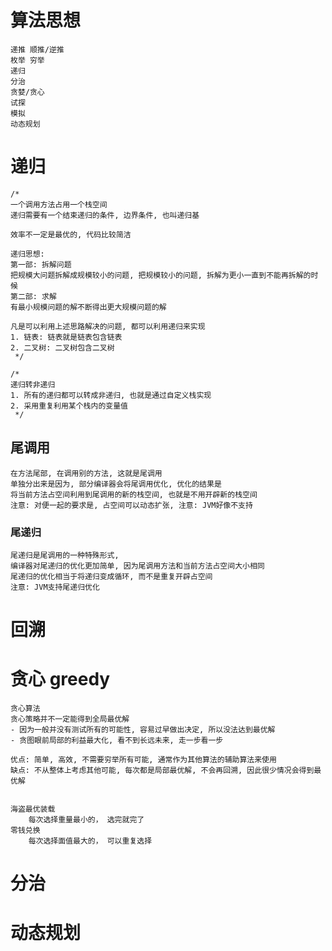 # 算法思想


```
递推 顺推/逆推
枚举 穷举
递归
分治
贪婪/贪心
试探
模拟
动态规划
```

# 递归


    /*
    一个调用方法占用一个栈空间
    递归需要有一个结束递归的条件, 边界条件, 也叫递归基
    
    效率不一定是最优的, 代码比较简洁
    
    递归思想: 
    第一部: 拆解问题
    把规模大问题拆解成规模较小的问题, 把规模较小的问题, 拆解为更小一直到不能再拆解的时候
    第二部: 求解
    有最小规模问题的解不断得出更大规模问题的解
    
    凡是可以利用上述思路解决的问题, 都可以利用递归来实现
    1. 链表: 链表就是链表包含链表
    2. 二叉树: 二叉树包含二叉树
     */
    
    /*
    递归转非递归
    1. 所有的递归都可以转成非递归, 也就是通过自定义栈实现 
    2. 采用重复利用某个栈内的变量值
     */
     
     
## 尾调用

```
在方法尾部, 在调用别的方法, 这就是尾调用
单独分出来是因为, 部分编译器会将尾调用优化, 优化的结果是
将当前方法占空间利用到尾调用的新的栈空间, 也就是不用开辟新的栈空间
注意: 对便一起的要求是, 占空间可以动态扩张, 注意: JVM好像不支持
```

### 尾递归

```
尾递归是尾调用的一种特殊形式, 
编译器对尾递归的优化更加简单, 因为尾调用方法和当前方法占空间大小相同
尾递归的优化相当于将递归变成循环, 而不是重复开辟占空间
注意: JVM支持尾递归优化
```

# 回溯

# 贪心 greedy

```
贪心算法
贪心策略并不一定能得到全局最优解
- 因为一般并没有测试所有的可能性, 容易过早做出决定, 所以没法达到最优解
- 贪图眼前局部的利益最大化, 看不到长远未来, 走一步看一步

优点: 简单, 高效, 不需要穷举所有可能, 通常作为其他算法的辅助算法来使用
缺点: 不从整体上考虑其他可能, 每次都是局部最优解, 不会再回溯, 因此很少情况会得到最优解


海盗最优装载
    每次选择重量最小的， 选完就完了
零钱兑换
    每次选择面值最大的， 可以重复选择

```

# 分治

# 动态规划